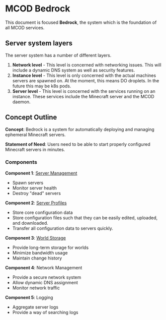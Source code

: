 # MCOD Bedrock

This document is focused **Bedrock**, the system which is the foundation of all MCOD services.

## Server system layers

The server system has a number of different layers.

1. **Network level** -
This level is concerned with networking issues.
This will include a dynamic DNS system as well as security features.
2. **Instance level** -
This level is only concerned with the actual machines servers are spawned on.
At the moment, this means DO droplets.
In the future this may be k8s pods.
3. **Server level** -
This level is concerned with the services running on an instance.
These services include the Minecraft server and the MCOD daemon.

## Concept Outline

**Concept**: Bedrock is a system for automatically deploying and managing ephemeral Minecraft servers.

**Statement of Need**: Users need to be able to start properly configured Minecraft servers in minutes.

### Components

**Component 1**: [Server Management](/server_mgmt.md)

- Spawn servers
- Monitor server health
- Destroy "dead" servers

**Component 2**: [Server Profiles](/server_profiles.md)

- Store core configuration data
- Store configuration files such that they can be easily edited, uploaded, and downloaded.
- Transfer all configuration data to servers quickly.

**Component 3**: [World Storage](/world_storage.md)

- Provide long-term storage for worlds
- Minimize bandwidth usage
- Maintain change history

**Component 4**: Network Management

- Provide a secure network system
- Allow dynamic DNS assignment
- Monitor network traffic

**Component 5**: Logging

- Aggregate server logs
- Provide a way of searching logs
